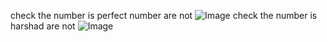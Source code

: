 check the number is perfect number are not
![Image](https://github.com/user-attachments/assets/082017a6-904f-4068-841f-1d95e6223444)
check the number is harshad are not
![Image](https://github.com/user-attachments/assets/891aaf0e-1093-461a-a0f8-85e2edbb72e3)
